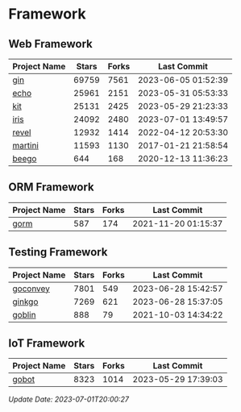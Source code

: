 # Framework

## Web Framework
| Project Name | Stars | Forks | Last Commit |
| ------------ | ----- | ----- | ----------- |
| [gin](https://github.com/gin-gonic/gin) | 69759 | 7561 | 2023-06-05 01:52:39 |
| [echo](https://github.com/labstack/echo) | 25961 | 2151 | 2023-05-31 05:53:33 |
| [kit](https://github.com/go-kit/kit) | 25131 | 2425 | 2023-05-29 21:23:33 |
| [iris](https://github.com/kataras/iris) | 24092 | 2480 | 2023-07-01 13:49:57 |
| [revel](https://github.com/revel/revel) | 12932 | 1414 | 2022-04-12 20:53:30 |
| [martini](https://github.com/go-martini/martini) | 11593 | 1130 | 2017-01-21 21:58:54 |
| [beego](https://github.com/astaxie/beego) | 644 | 168 | 2020-12-13 11:36:23 |

## ORM Framework
| Project Name | Stars | Forks | Last Commit |
| ------------ | ----- | ----- | ----------- |
| [gorm](https://github.com/jinzhu/gorm) | 587 | 174 | 2021-11-20 01:15:37 |

## Testing Framework
| Project Name | Stars | Forks | Last Commit |
| ------------ | ----- | ----- | ----------- |
| [goconvey](https://github.com/smartystreets/goconvey) | 7801 | 549 | 2023-06-28 15:42:57 |
| [ginkgo](https://github.com/onsi/ginkgo) | 7269 | 621 | 2023-06-28 15:37:05 |
| [goblin](https://github.com/franela/goblin) | 888 | 79 | 2021-10-03 14:34:22 |

## IoT Framework
| Project Name | Stars | Forks | Last Commit |
| ------------ | ----- | ----- | ----------- |
| [gobot](https://github.com/hybridgroup/gobot) | 8323 | 1014 | 2023-05-29 17:39:03 |

*Update Date: 2023-07-01T20:00:27*
